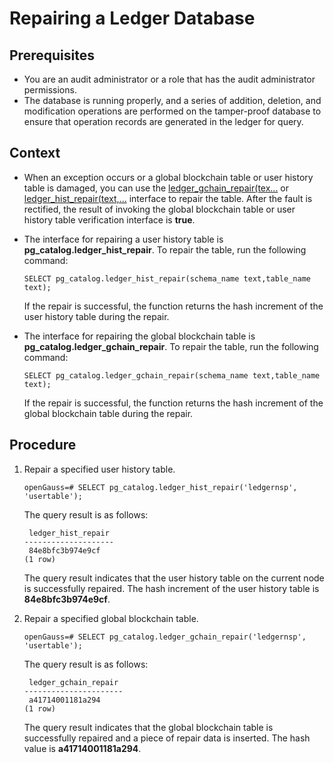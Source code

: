 # Repairing a Ledger Database<a name="EN-US_TOPIC_0000001100287468"></a>

## Prerequisites<a name="en-us_topic_0059778013_sfe45a1031ec347ba820649c0cec52027"></a>

-   You are an audit administrator or a role that has the audit administrator permissions.
-   The database is running properly, and a series of addition, deletion, and modification operations are performed on the tamper-proof database to ensure that operation records are generated in the ledger for query.

## Context<a name="en-us_topic_0059778013_s15667753cb2542158661ae3f96cab067"></a>

-   When an exception occurs or a global blockchain table or user history table is damaged, you can use the  [ledger\_gchain\_repair\(tex...](ledger-database-functions.md#li1188094681312)  or  [ledger\_hist\_repair\(text,...](ledger-database-functions.md#li688019463130)  interface to repair the table. After the fault is rectified, the result of invoking the global blockchain table or user history table verification interface is  **true**.
-   The interface for repairing a user history table is  **pg\_catalog.ledger\_hist\_repair**. To repair the table, run the following command:

    ```
    SELECT pg_catalog.ledger_hist_repair(schema_name text,table_name text);
    ```

    If the repair is successful, the function returns the hash increment of the user history table during the repair.

-   The interface for repairing the global blockchain table is  **pg\_catalog.ledger\_gchain\_repair**. To repair the table, run the following command:

    ```
    SELECT pg_catalog.ledger_gchain_repair(schema_name text,table_name text);
    ```

    If the repair is successful, the function returns the hash increment of the global blockchain table during the repair.


## Procedure<a name="section199001315531"></a>

1.  Repair a specified user history table.

    ```
    openGauss=# SELECT pg_catalog.ledger_hist_repair('ledgernsp', 'usertable');
    ```

    The query result is as follows:

    ```
     ledger_hist_repair
    --------------------
     84e8bfc3b974e9cf
    (1 row)
    ```

    The query result indicates that the user history table on the current node is successfully repaired. The hash increment of the user history table is  **84e8bfc3b974e9cf**.

2.  Repair a specified global blockchain table.

    ```
    openGauss=# SELECT pg_catalog.ledger_gchain_repair('ledgernsp', 'usertable');
    ```

    The query result is as follows:

    ```
     ledger_gchain_repair
    ----------------------
     a41714001181a294
    (1 row)
    ```

    The query result indicates that the global blockchain table is successfully repaired and a piece of repair data is inserted. The hash value is  **a41714001181a294**.


